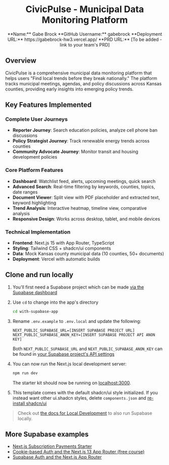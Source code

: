 <h1 align="center">CivicPulse - Municipal Data Monitoring Platform</h1>

<p align="center">
  **Name:** Gabe Brock  
  **GitHub Username:** gabebrock  
  **Deployment URL:** https://gabebrock-hw3.vercel.app/  
  **PRD URL:** [To be added - link to your team's PRD]
</p>

## Overview

CivicPulse is a comprehensive municipal data monitoring platform that helps users "Find local trends before they break nationally." The platform tracks municipal meetings, agendas, and policy discussions across Kansas counties, providing early insights into emerging policy trends.

## Key Features Implemented

### Complete User Journeys
- **Reporter Journey**: Search education policies, analyze cell phone ban discussions
- **Policy Strategist Journey**: Track renewable energy trends across counties  
- **Community Advocate Journey**: Monitor transit and housing development policies

### Core Platform Features
- **Dashboard**: Watchlist feed, alerts, upcoming meetings, quick search
- **Advanced Search**: Real-time filtering by keywords, counties, topics, date ranges
- **Document Viewer**: Split view with PDF placeholder and extracted text, keyword highlighting
- **Trend Analysis**: Interactive heatmap, timeline view, comparative analysis
- **Responsive Design**: Works across desktop, tablet, and mobile devices

### Technical Implementation
- **Frontend**: Next.js 15 with App Router, TypeScript
- **Styling**: Tailwind CSS + shadcn/ui components
- **Data**: Mock Kansas county municipal data (10 counties, 50+ documents)
- **Deployment**: Vercel with automatic builds

## Clone and run locally

1. You'll first need a Supabase project which can be made [via the Supabase dashboard](https://database.new)

2. Use `cd` to change into the app's directory

   ```bash
   cd with-supabase-app
   ```

3. Rename `.env.example` to `.env.local` and update the following:

   ```
   NEXT_PUBLIC_SUPABASE_URL=[INSERT SUPABASE PROJECT URL]
   NEXT_PUBLIC_SUPABASE_ANON_KEY=[INSERT SUPABASE PROJECT API ANON KEY]
   ```

   Both `NEXT_PUBLIC_SUPABASE_URL` and `NEXT_PUBLIC_SUPABASE_ANON_KEY` can be found in [your Supabase project's API settings](https://supabase.com/dashboard/project/_?showConnect=true)

4. You can now run the Next.js local development server:

   ```bash
   npm run dev
   ```

   The starter kit should now be running on [localhost:3000](http://localhost:3000/).

5. This template comes with the default shadcn/ui style initialized. If you instead want other ui.shadcn styles, delete `components.json` and [re-install shadcn/ui](https://ui.shadcn.com/docs/installation/next)

> Check out [the docs for Local Development](https://supabase.com/docs/guides/getting-started/local-development) to also run Supabase locally.

## More Supabase examples

- [Next.js Subscription Payments Starter](https://github.com/vercel/nextjs-subscription-payments)
- [Cookie-based Auth and the Next.js 13 App Router (free course)](https://youtube.com/playlist?list=PL5S4mPUpp4OtMhpnp93EFSo42iQ40XjbF)
- [Supabase Auth and the Next.js App Router](https://github.com/supabase/supabase/tree/master/examples/auth/nextjs)

